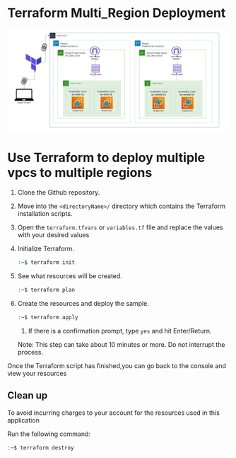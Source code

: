 <!-- @format -->

# Terraform Multi_Region Deployment

![alt](image/tf_mlr_mlaz.png)

# Use Terraform to deploy multiple vpcs to multiple regions

1. Clone the Github repository.

1. Move into the `<directoryName>/` directory which contains the Terraform installation scripts.

1. Open the `terraform.tfvars` or `variables.tf` file and replace the values with your desired values

1. Initialize Terraform.

   ```bash
   :~$ terraform init
   ```

1. See what resources will be created.

   ```bash
   :~$ terraform plan
   ```

1. Create the resources and deploy the sample.

   ```bash
   :~$ terraform apply
   ```

   1. If there is a confirmation prompt, type `yes` and hit Enter/Return.

   Note: This step can take about 10 minutes or more. Do not interrupt the process.

Once the Terraform script has finished,you can go back to the console and view your resources

## Clean up

To avoid incurring charges to your account for the resources used in this application

Run the following command:

```sh
:~$ terraform destroy
```
